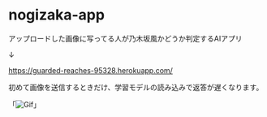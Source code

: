 # nogizaka-app
アップロードした画像に写ってる人が乃木坂風かどうか判定するAIアプリ

↓

https://guarded-reaches-95328.herokuapp.com/

初めて画像を送信するときだけ、学習モデルの読み込みで返答が遅くなります。

「![Gif](https://user-images.githubusercontent.com/60948386/105001090-90f9e580-5a72-11eb-8b9e-d5e12327cf51.gif)」

